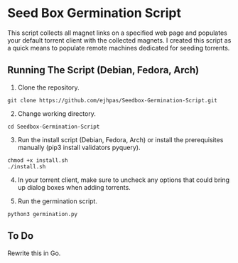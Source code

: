 # Seed Box Germination Script
This script collects all magnet links on a specified web page and populates your default torrent client with the collected magnets. I created this script as a quick means to populate remote machines dedicated for seeding torrents.

## Running The Script (Debian, Fedora, Arch)
1. Clone the repository.
  ```
  git clone https://github.com/ejhpas/Seedbox-Germination-Script.git
  ```
2. Change working directory.
  ```
  cd Seedbox-Germination-Script
  ```
3. Run the install script (Debian, Fedora, Arch) or install the prerequisites manually (pip3 install validators pyquery).
  ```
  chmod +x install.sh
  ./install.sh
  ```
4. In your torrent client, make sure to uncheck any options that could bring up dialog boxes when adding torrents.
  
5. Run the germination script.
  ```
  python3 germination.py
  ```
## To Do
Rewrite this in Go.
